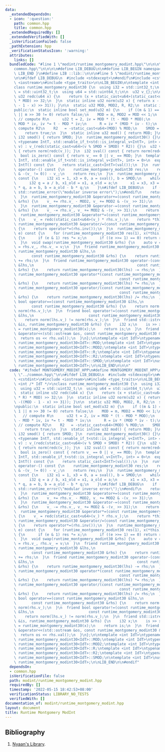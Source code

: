 ```yaml
---
data:
  _extendedDependsOn:
  - icon: ':question:'
    path: common.hpp
    title: common.hpp
  _extendedRequiredBy: []
  _extendedVerifiedWith: []
  _isVerificationFailed: false
  _pathExtension: hpp
  _verificationStatusIcon: ':warning:'
  attributes:
    links: []
  bundledCode: "#line 1 \"modint/runtime_montgomery_modint.hpp\"\n\n\n\n#line 1 \"\
    common.hpp\"\n\n\n\n#define LIB_DEBUG\n\n#define LIB_BEGIN namespace lib {\n#define\
    \ LIB_END }\n#define LIB ::lib::\n\n\n#line 5 \"modint/runtime_montgomery_modint.hpp\"\
    \n\n#ifdef LIB_DEBUG\n  #include <stdexcept>\n#endif\n#include <cstdint>\n#include\
    \ <iostream>\n#include <type_traits>\n\nLIB_BEGIN\n\ntemplate <int /* IdT */>\n\
    class runtime_montgomery_modint30 {\n  using i32 = std::int32_t;\n  using u32\
    \ = std::uint32_t;\n  using u64 = std::uint64_t;\n\n  u32 v_{};\n\n  static inline\
    \ u32 redc(u64 x) {\n    return (x + static_cast<u64>(static_cast<u32>(x) * R)\
    \ * MOD) >> 32;\n  }\n  static inline u32 norm(u32 x) { return x - (MOD & -((MOD\
    \ - 1 - x) >> 31)); }\n\n  static u32 MOD, MOD2, R, R2;\n  static i32 SMOD;\n\n\
    public:\n  static inline bool set_mod(u32 m) {\n    if ((m & 1) == 0 || m == 1\
    \ || m >> 30 != 0) return false;\n    MOD = m, MOD2 = MOD << 1;\n    {\n     \
    \ // compute R\n      u32 t = 2, iv = MOD * (t - MOD * MOD);\n      iv *= t -\
    \ MOD * iv, iv *= t - MOD * iv;\n      R = iv * (MOD * iv - t);\n    }\n    //\
    \ compute R2\n    R2   = -static_cast<u64>(MOD) % MOD;\n    SMOD = static_cast<i32>(MOD);\n\
    \    return true;\n  }\n  static inline u32 mod() { return MOD; }\n  static inline\
    \ i32 smod() { return SMOD; }\n  runtime_montgomery_modint30() {}\n  template\
    \ <typename IntT, std::enable_if_t<std::is_integral_v<IntT>, int> = 0>\n  runtime_montgomery_modint30(IntT\
    \ v) : v_(redc(static_cast<u64>(v % SMOD + SMOD) * R2)) {}\n  u32 val() const\
    \ { return norm(redc(v_)); }\n  i32 sval() const { return norm(redc(v_)); }\n\
    \  bool is_zero() const { return v_ == 0 || v_ == MOD; }\n  template <typename\
    \ IntT, std::enable_if_t<std::is_integral_v<IntT>, int> = 0>\n  explicit operator\
    \ IntT() const {\n    return static_cast<IntT>(val());\n  }\n  runtime_montgomery_modint30\
    \ operator-() const {\n    runtime_montgomery_modint30 res;\n    res.v_ = (MOD2\
    \ & -(v_ != 0)) - v_;\n    return res;\n  }\n  runtime_montgomery_modint30 inv()\
    \ const {\n    i32 x1 = 1, x3 = 0, a = sval(), b = SMOD;\n    while (b != 0) {\n\
    \      i32 q = a / b, x1_old = x1, a_old = a;\n      x1 = x3, x3 = x1_old - x3\
    \ * q, a = b, b = a_old - b * q;\n    }\n#ifdef LIB_DEBUG\n    if (a != 1) throw\
    \ std::runtime_error(\"modular inverse error\");\n#endif\n    return runtime_montgomery_modint30(x1);\n\
    \  }\n  runtime_montgomery_modint30 &operator+=(const runtime_montgomery_modint30\
    \ &rhs) {\n    v_ += rhs.v_ - MOD2, v_ += MOD2 & -(v_ >> 31);\n    return *this;\n\
    \  }\n  runtime_montgomery_modint30 &operator-=(const runtime_montgomery_modint30\
    \ &rhs) {\n    v_ -= rhs.v_, v_ += MOD2 & -(v_ >> 31);\n    return *this;\n  }\n\
    \  runtime_montgomery_modint30 &operator*=(const runtime_montgomery_modint30 &rhs)\
    \ {\n    v_ = redc(static_cast<u64>(v_) * rhs.v_);\n    return *this;\n  }\n \
    \ runtime_montgomery_modint30 &operator/=(const runtime_montgomery_modint30 &rhs)\
    \ {\n    return operator*=(rhs.inv());\n  }\n  runtime_montgomery_modint30 pow(u64\
    \ e) const {\n    for (runtime_montgomery_modint30 res(1), x(*this);; x *= x)\
    \ {\n      if (e & 1) res *= x;\n      if ((e >>= 1) == 0) return res;\n    }\n\
    \  }\n  void swap(runtime_montgomery_modint30 &rhs) {\n    auto v = v_;\n    v_\
    \ = rhs.v_, rhs.v_ = v;\n  }\n  friend runtime_montgomery_modint30 operator+(const\
    \ runtime_montgomery_modint30 &lhs,\n                                        \
    \       const runtime_montgomery_modint30 &rhs) {\n    return runtime_montgomery_modint30(lhs)\
    \ += rhs;\n  }\n  friend runtime_montgomery_modint30 operator-(const runtime_montgomery_modint30\
    \ &lhs,\n                                               const runtime_montgomery_modint30\
    \ &rhs) {\n    return runtime_montgomery_modint30(lhs) -= rhs;\n  }\n  friend\
    \ runtime_montgomery_modint30 operator*(const runtime_montgomery_modint30 &lhs,\n\
    \                                               const runtime_montgomery_modint30\
    \ &rhs) {\n    return runtime_montgomery_modint30(lhs) *= rhs;\n  }\n  friend\
    \ runtime_montgomery_modint30 operator/(const runtime_montgomery_modint30 &lhs,\n\
    \                                               const runtime_montgomery_modint30\
    \ &rhs) {\n    return runtime_montgomery_modint30(lhs) /= rhs;\n  }\n  friend\
    \ bool operator==(const runtime_montgomery_modint30 &lhs,\n                  \
    \       const runtime_montgomery_modint30 &rhs) {\n    return norm(lhs.v_) ==\
    \ norm(rhs.v_);\n  }\n  friend bool operator!=(const runtime_montgomery_modint30\
    \ &lhs,\n                         const runtime_montgomery_modint30 &rhs) {\n\
    \    return norm(lhs.v_) != norm(rhs.v_);\n  }\n  friend std::istream &operator>>(std::istream\
    \ &is, runtime_montgomery_modint30 &rhs) {\n    i32 x;\n    is >> x;\n    rhs\
    \ = runtime_montgomery_modint30(x);\n    return is;\n  }\n  friend std::ostream\
    \ &operator<<(std::ostream &os, const runtime_montgomery_modint30 &rhs) {\n  \
    \  return os << rhs.val();\n  }\n};\n\ntemplate <int IdT>\ntypename runtime_montgomery_modint30<IdT>::u32\
    \ runtime_montgomery_modint30<IdT>::MOD;\ntemplate <int IdT>\ntypename runtime_montgomery_modint30<IdT>::u32\
    \ runtime_montgomery_modint30<IdT>::MOD2;\ntemplate <int IdT>\ntypename runtime_montgomery_modint30<IdT>::u32\
    \ runtime_montgomery_modint30<IdT>::R;\ntemplate <int IdT>\ntypename runtime_montgomery_modint30<IdT>::u32\
    \ runtime_montgomery_modint30<IdT>::R2;\ntemplate <int IdT>\ntypename runtime_montgomery_modint30<IdT>::i32\
    \ runtime_montgomery_modint30<IdT>::SMOD;\n\ntemplate <int IdT>\nusing rmm30 =\
    \ runtime_montgomery_modint30<IdT>;\n\nLIB_END\n\n\n"
  code: "#ifndef MONTGOMERY_MODINT_HPP\n#define MONTGOMERY_MODINT_HPP\n\n#include\
    \ \"../common.hpp\"\n\n#ifdef LIB_DEBUG\n  #include <stdexcept>\n#endif\n#include\
    \ <cstdint>\n#include <iostream>\n#include <type_traits>\n\nLIB_BEGIN\n\ntemplate\
    \ <int /* IdT */>\nclass runtime_montgomery_modint30 {\n  using i32 = std::int32_t;\n\
    \  using u32 = std::uint32_t;\n  using u64 = std::uint64_t;\n\n  u32 v_{};\n\n\
    \  static inline u32 redc(u64 x) {\n    return (x + static_cast<u64>(static_cast<u32>(x)\
    \ * R) * MOD) >> 32;\n  }\n  static inline u32 norm(u32 x) { return x - (MOD &\
    \ -((MOD - 1 - x) >> 31)); }\n\n  static u32 MOD, MOD2, R, R2;\n  static i32 SMOD;\n\
    \npublic:\n  static inline bool set_mod(u32 m) {\n    if ((m & 1) == 0 || m ==\
    \ 1 || m >> 30 != 0) return false;\n    MOD = m, MOD2 = MOD << 1;\n    {\n   \
    \   // compute R\n      u32 t = 2, iv = MOD * (t - MOD * MOD);\n      iv *= t\
    \ - MOD * iv, iv *= t - MOD * iv;\n      R = iv * (MOD * iv - t);\n    }\n   \
    \ // compute R2\n    R2   = -static_cast<u64>(MOD) % MOD;\n    SMOD = static_cast<i32>(MOD);\n\
    \    return true;\n  }\n  static inline u32 mod() { return MOD; }\n  static inline\
    \ i32 smod() { return SMOD; }\n  runtime_montgomery_modint30() {}\n  template\
    \ <typename IntT, std::enable_if_t<std::is_integral_v<IntT>, int> = 0>\n  runtime_montgomery_modint30(IntT\
    \ v) : v_(redc(static_cast<u64>(v % SMOD + SMOD) * R2)) {}\n  u32 val() const\
    \ { return norm(redc(v_)); }\n  i32 sval() const { return norm(redc(v_)); }\n\
    \  bool is_zero() const { return v_ == 0 || v_ == MOD; }\n  template <typename\
    \ IntT, std::enable_if_t<std::is_integral_v<IntT>, int> = 0>\n  explicit operator\
    \ IntT() const {\n    return static_cast<IntT>(val());\n  }\n  runtime_montgomery_modint30\
    \ operator-() const {\n    runtime_montgomery_modint30 res;\n    res.v_ = (MOD2\
    \ & -(v_ != 0)) - v_;\n    return res;\n  }\n  runtime_montgomery_modint30 inv()\
    \ const {\n    i32 x1 = 1, x3 = 0, a = sval(), b = SMOD;\n    while (b != 0) {\n\
    \      i32 q = a / b, x1_old = x1, a_old = a;\n      x1 = x3, x3 = x1_old - x3\
    \ * q, a = b, b = a_old - b * q;\n    }\n#ifdef LIB_DEBUG\n    if (a != 1) throw\
    \ std::runtime_error(\"modular inverse error\");\n#endif\n    return runtime_montgomery_modint30(x1);\n\
    \  }\n  runtime_montgomery_modint30 &operator+=(const runtime_montgomery_modint30\
    \ &rhs) {\n    v_ += rhs.v_ - MOD2, v_ += MOD2 & -(v_ >> 31);\n    return *this;\n\
    \  }\n  runtime_montgomery_modint30 &operator-=(const runtime_montgomery_modint30\
    \ &rhs) {\n    v_ -= rhs.v_, v_ += MOD2 & -(v_ >> 31);\n    return *this;\n  }\n\
    \  runtime_montgomery_modint30 &operator*=(const runtime_montgomery_modint30 &rhs)\
    \ {\n    v_ = redc(static_cast<u64>(v_) * rhs.v_);\n    return *this;\n  }\n \
    \ runtime_montgomery_modint30 &operator/=(const runtime_montgomery_modint30 &rhs)\
    \ {\n    return operator*=(rhs.inv());\n  }\n  runtime_montgomery_modint30 pow(u64\
    \ e) const {\n    for (runtime_montgomery_modint30 res(1), x(*this);; x *= x)\
    \ {\n      if (e & 1) res *= x;\n      if ((e >>= 1) == 0) return res;\n    }\n\
    \  }\n  void swap(runtime_montgomery_modint30 &rhs) {\n    auto v = v_;\n    v_\
    \ = rhs.v_, rhs.v_ = v;\n  }\n  friend runtime_montgomery_modint30 operator+(const\
    \ runtime_montgomery_modint30 &lhs,\n                                        \
    \       const runtime_montgomery_modint30 &rhs) {\n    return runtime_montgomery_modint30(lhs)\
    \ += rhs;\n  }\n  friend runtime_montgomery_modint30 operator-(const runtime_montgomery_modint30\
    \ &lhs,\n                                               const runtime_montgomery_modint30\
    \ &rhs) {\n    return runtime_montgomery_modint30(lhs) -= rhs;\n  }\n  friend\
    \ runtime_montgomery_modint30 operator*(const runtime_montgomery_modint30 &lhs,\n\
    \                                               const runtime_montgomery_modint30\
    \ &rhs) {\n    return runtime_montgomery_modint30(lhs) *= rhs;\n  }\n  friend\
    \ runtime_montgomery_modint30 operator/(const runtime_montgomery_modint30 &lhs,\n\
    \                                               const runtime_montgomery_modint30\
    \ &rhs) {\n    return runtime_montgomery_modint30(lhs) /= rhs;\n  }\n  friend\
    \ bool operator==(const runtime_montgomery_modint30 &lhs,\n                  \
    \       const runtime_montgomery_modint30 &rhs) {\n    return norm(lhs.v_) ==\
    \ norm(rhs.v_);\n  }\n  friend bool operator!=(const runtime_montgomery_modint30\
    \ &lhs,\n                         const runtime_montgomery_modint30 &rhs) {\n\
    \    return norm(lhs.v_) != norm(rhs.v_);\n  }\n  friend std::istream &operator>>(std::istream\
    \ &is, runtime_montgomery_modint30 &rhs) {\n    i32 x;\n    is >> x;\n    rhs\
    \ = runtime_montgomery_modint30(x);\n    return is;\n  }\n  friend std::ostream\
    \ &operator<<(std::ostream &os, const runtime_montgomery_modint30 &rhs) {\n  \
    \  return os << rhs.val();\n  }\n};\n\ntemplate <int IdT>\ntypename runtime_montgomery_modint30<IdT>::u32\
    \ runtime_montgomery_modint30<IdT>::MOD;\ntemplate <int IdT>\ntypename runtime_montgomery_modint30<IdT>::u32\
    \ runtime_montgomery_modint30<IdT>::MOD2;\ntemplate <int IdT>\ntypename runtime_montgomery_modint30<IdT>::u32\
    \ runtime_montgomery_modint30<IdT>::R;\ntemplate <int IdT>\ntypename runtime_montgomery_modint30<IdT>::u32\
    \ runtime_montgomery_modint30<IdT>::R2;\ntemplate <int IdT>\ntypename runtime_montgomery_modint30<IdT>::i32\
    \ runtime_montgomery_modint30<IdT>::SMOD;\n\ntemplate <int IdT>\nusing rmm30 =\
    \ runtime_montgomery_modint30<IdT>;\n\nLIB_END\n\n#endif"
  dependsOn:
  - common.hpp
  isVerificationFile: false
  path: modint/runtime_montgomery_modint.hpp
  requiredBy: []
  timestamp: '2022-05-15 18:42:53+08:00'
  verificationStatus: LIBRARY_NO_TESTS
  verifiedWith: []
documentation_of: modint/runtime_montgomery_modint.hpp
layout: document
title: Runtime Montgomery ModInt
---
```


## Bibliography

1. [Nyaan's Library](https://nyaannyaan.github.io/library/modint/montgomery-modint.hpp).
